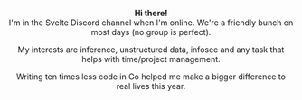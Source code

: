 <p align="center">
  <b>Hi there!</b><br>
  I'm in the Svelte Discord channel when I'm online. We're a friendly bunch on most days (no group is perfect).
</p>

<p align="center">
  My interests are inference, unstructured data, infosec and any task that helps with time/project management.
</p>
<p align="center">Writing ten times less code in Go helped me make a bigger difference to real lives this year.</p>
